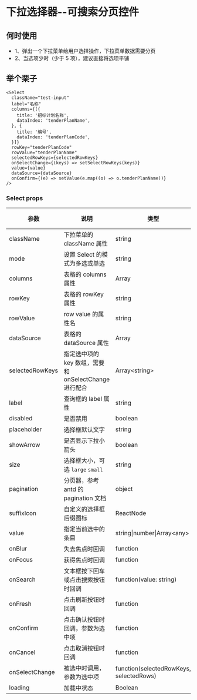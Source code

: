 # 下拉选择器--可搜索分页控件

## 何时使用

- 1、弹出一个下拉菜单给用户选择操作，下拉菜单数据需要分页
- 2、当选项少时（少于 5 项），建议直接将选项平铺

## 举个栗子

```tsx
<Select
  className="test-input"
  label="名称"
  columns={[{
    title: '招标计划名称',
    dataIndex: 'tenderPlanName',
  }, {
    title: '编号',
    dataIndex: 'tenderPlanCode',
  }]}
  rowKey="tenderPlanCode"
  rowValue="tenderPlanName"
  selectedRowKeys={selectedRowKeys}
  onSelectChange={(keys) => setSelectRowKeys(keys)}
  value={value}
  dataSource={dataSource}
  onConfirm={(e) => setValue(e.map((o) => o.tenderPlanName))}
/>
```

### Select props

| 参数 | 说明 | 类型 | 默认值 | 版本 |
| --- | --- | --- | --- | --- |
| className | 下拉菜单的 className 属性 | string | - |  |
| mode | 设置 Select 的模式为多选或单选 | string | - |  |
| columns | 表格的 columns 属性 | Array | - |  |
| rowKey | 表格的 rowKey 属性 | string | - |  |
| rowValue | row value 的属性名 | string | - |  |
| dataSource | 表格的 dataSource 属性 | Array | - |  |
| selectedRowKeys | 指定选中项的 key 数组，需要和 onSelectChange 进行配合 | Array&lt;string> | - |  |
| label | 查询框的 label 属性 | string | - |  |
| disabled | 是否禁用 | boolean | false |  |
| placeholder | 选择框默认文字 | string | - |  |
| showArrow | 是否显示下拉小箭头 | boolean | true |  |
| size | 选择框大小，可选 `large` `small` | string | default |  |
| pagination | 分页器，参考 antd 的 pagination 文档 | object |
| suffixIcon | 自定义的选择框后缀图标 | ReactNode | - |  |
| value | 指定当前选中的条目 | string\|number\|Array&lt;any> | - |  |
| onBlur | 失去焦点时回调 | function | - |  |
| onFocus | 获得焦点时回调 | function | - |  |
| onSearch | 文本框按下回车或点击搜索按钮时回调 | function(value: string) | - |  |
| onFresh | 点击刷新按钮时回调 | function | - |  |
| onConfirm | 点击确认按钮时回调，参数为选中项 | function | - |  |
| onCancel | 点击取消按钮时回调 | function | - |  |
| onSelectChange | 被选中时调用，参数为选中项 | function(selectedRowKeys, selectedRows) | - |  |
| loading | 加载中状态 | Boolean | false |  |